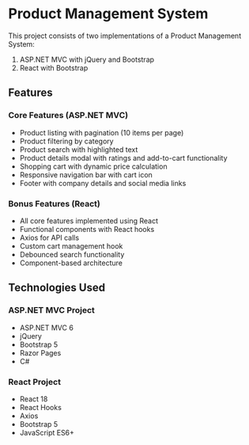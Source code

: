 # Product Management System

This project consists of two implementations of a Product Management System:
1. ASP.NET MVC with jQuery and Bootstrap
2. React with Bootstrap

## Features

### Core Features (ASP.NET MVC)
- Product listing with pagination (10 items per page)
- Product filtering by category
- Product search with highlighted text
- Product details modal with ratings and add-to-cart functionality
- Shopping cart with dynamic price calculation
- Responsive navigation bar with cart icon
- Footer with company details and social media links

### Bonus Features (React)
- All core features implemented using React
- Functional components with React hooks
- Axios for API calls
- Custom cart management hook
- Debounced search functionality
- Component-based architecture

## Technologies Used

### ASP.NET MVC Project
- ASP.NET MVC 6
- jQuery
- Bootstrap 5
- Razor Pages
- C#

### React Project
- React 18
- React Hooks
- Axios
- Bootstrap 5
- JavaScript ES6+


